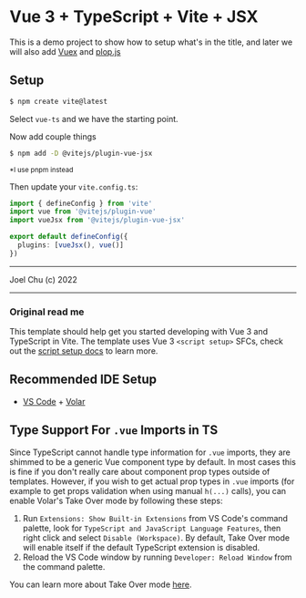 # Vue 3 + TypeScript + Vite + JSX 

This is a demo project to show how to setup what's in the title, and later we will also add [Vuex](https://vuex.vuejs.org/) and [plop.js](https://plopjs.com) 

## Setup 

```sh
$ npm create vite@latest
```

Select `vue-ts` and we have the starting point. 

Now add couple things

```sh
$ npm add -D @vitejs/plugin-vue-jsx
```

<small>*I use pnpm instead</small>

Then update your `vite.config.ts`:

```ts
import { defineConfig } from 'vite'
import vue from '@vitejs/plugin-vue'
import vueJsx from '@vitejs/plugin-vue-jsx'

export default defineConfig({
  plugins: [vueJsx(), vue()]
})
```


---

Joel Chu (c) 2022

---

### Original read me 

This template should help get you started developing with Vue 3 and TypeScript in Vite. The template uses Vue 3 `<script setup>` SFCs, check out the [script setup docs](https://v3.vuejs.org/api/sfc-script-setup.html#sfc-script-setup) to learn more.

## Recommended IDE Setup

- [VS Code](https://code.visualstudio.com/) + [Volar](https://marketplace.visualstudio.com/items?itemName=Vue.volar)

## Type Support For `.vue` Imports in TS

Since TypeScript cannot handle type information for `.vue` imports, they are shimmed to be a generic Vue component type by default. In most cases this is fine if you don't really care about component prop types outside of templates. However, if you wish to get actual prop types in `.vue` imports (for example to get props validation when using manual `h(...)` calls), you can enable Volar's Take Over mode by following these steps:

1. Run `Extensions: Show Built-in Extensions` from VS Code's command palette, look for `TypeScript and JavaScript Language Features`, then right click and select `Disable (Workspace)`. By default, Take Over mode will enable itself if the default TypeScript extension is disabled.
2. Reload the VS Code window by running `Developer: Reload Window` from the command palette.

You can learn more about Take Over mode [here](https://github.com/johnsoncodehk/volar/discussions/471).
